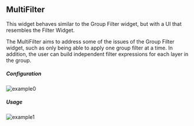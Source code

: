 ## MultiFilter
This widget behaves similar to the Group Filter widget, but with a UI that resembles the Filter Widget. 

The MultiFilter aims to address some of the issues of the Group Filter widget, such as only being able to apply one 
group filter at a time. In addition, the user can build independent filter expressions for each layer in the 
group.

##### Configuration
![example0](http://www.markbuie.com/img/github/MultiFilter_Settings.gif)

##### Usage
![example1](http://mebuie.github.io/img/github/MultiFilter_Usage.gif)
#


